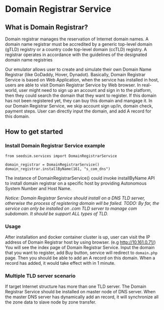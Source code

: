 
# Domain Registrar Service

## What is Domain Registrar?

Domain registrar manages the reservation of Internet domain names. A domain name registrar must be accredited by a generic top-level domain (gTLD) registry or a country code top-level domain (ccTLD) registry. A registrar operates in accordance with the guidelines of the designated domain name registries

Our emulator allows user to create and simulate their own Domain Name Registrar (like GoDaddy, Hover, Dynadot). Basically, Domain Registrar Service is based on Web Application, when the service has installed in host, users are able to visit Domain Registrar Service by Web browser. In real-world, user might need to sign up an account and sign in to the platform, then they could search the domain that they want to register. If this domain has not been registered yet, they can buy this domain and mangage it. In our Domain Registrar Service, we skip account sign up/in, domain check, payment steps. User can directly input the domain, and add A record for this domain.

## How to get started

### Install Domain Registrar Service example

```
from seedsim.services import DomainRegistrarService

domain_registrar = DomainRegistrarService()
domain_registrar.installByName(161, "s_com_dns")

```

The instance of DomainRegistrarService() could invoke installByName API to install domain registrar on a specific host by providing Autonomous System Number and Host Name.

*Notice: Domain Registrar Service should install on a DNS TLD server, otherwise the process of registering domain will be failed. TODO: By far, the service can only be installed on .com TLD server to manage com subdomain. It should be support ALL types of TLD.*


### Usage

After installation and docker container cluster is up, user can visit the IP address of Domain Registrar host by using browser. (e.g http://10.161.0.71/) You will see the index page of Domain Registrar Service. Input the domain that you want to register, add Buy button, service will redirect to `domain.php` page. Then you should be able to add an A record on this domain. When a record has added, it would take effect with in 1 minute.

### Multiple TLD server scenario

If target Internet structure has more than one TLD server. The Domain Registrar Service should be installed on master node of DNS server. When the master DNS server has dynamically add an record, it will synchronize all the zone data to slave node by zone transfer.

